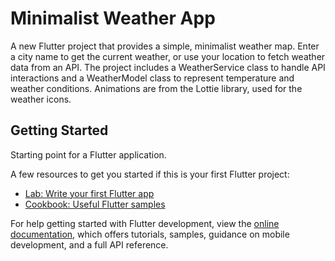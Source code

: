 # Minimalist Weather App

A new Flutter project that provides a simple, minimalist weather map. Enter a city name to get the current weather, or use your location to fetch weather data from an API.
The project includes a WeatherService class to handle API interactions and a WeatherModel class to represent temperature and weather conditions.
Animations are from the Lottie library, used for the weather icons.

## Getting Started

Starting point for a Flutter application.

A few resources to get you started if this is your first Flutter project:

- [Lab: Write your first Flutter app](https://docs.flutter.dev/get-started/codelab)
- [Cookbook: Useful Flutter samples](https://docs.flutter.dev/cookbook)

For help getting started with Flutter development, view the
[online documentation](https://docs.flutter.dev/), which offers tutorials,
samples, guidance on mobile development, and a full API reference.
